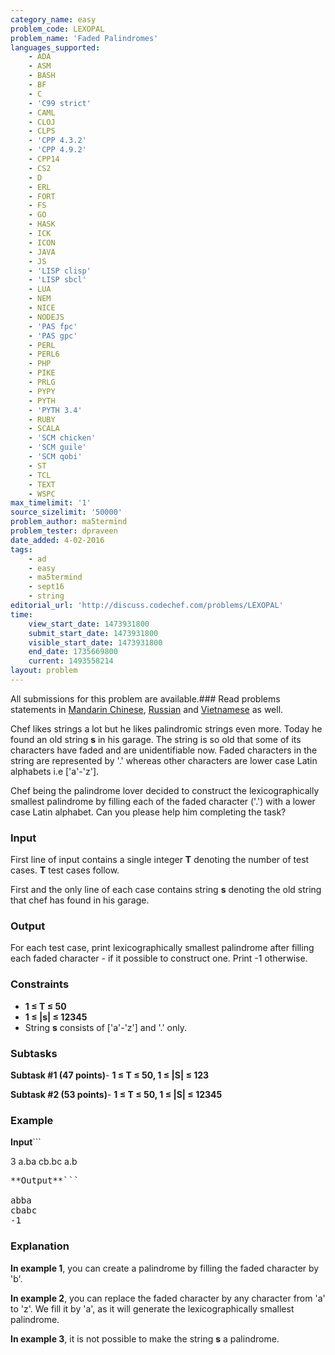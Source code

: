 ```yaml
---
category_name: easy
problem_code: LEXOPAL
problem_name: 'Faded Palindromes'
languages_supported:
    - ADA
    - ASM
    - BASH
    - BF
    - C
    - 'C99 strict'
    - CAML
    - CLOJ
    - CLPS
    - 'CPP 4.3.2'
    - 'CPP 4.9.2'
    - CPP14
    - CS2
    - D
    - ERL
    - FORT
    - FS
    - GO
    - HASK
    - ICK
    - ICON
    - JAVA
    - JS
    - 'LISP clisp'
    - 'LISP sbcl'
    - LUA
    - NEM
    - NICE
    - NODEJS
    - 'PAS fpc'
    - 'PAS gpc'
    - PERL
    - PERL6
    - PHP
    - PIKE
    - PRLG
    - PYPY
    - PYTH
    - 'PYTH 3.4'
    - RUBY
    - SCALA
    - 'SCM chicken'
    - 'SCM guile'
    - 'SCM qobi'
    - ST
    - TCL
    - TEXT
    - WSPC
max_timelimit: '1'
source_sizelimit: '50000'
problem_author: ma5termind
problem_tester: dpraveen
date_added: 4-02-2016
tags:
    - ad
    - easy
    - ma5termind
    - sept16
    - string
editorial_url: 'http://discuss.codechef.com/problems/LEXOPAL'
time:
    view_start_date: 1473931800
    submit_start_date: 1473931800
    visible_start_date: 1473931800
    end_date: 1735669800
    current: 1493558214
layout: problem
---
```

All submissions for this problem are available.###  Read problems statements in [Mandarin Chinese](http://www.codechef.com/download/translated/SEPT16/mandarin/LEXOPAL.pdf), [Russian](http://www.codechef.com/download/translated/SEPT16/russian/LEXOPAL.pdf) and [Vietnamese](http://www.codechef.com/download/translated/SEPT16/vietnamese/LEXOPAL.pdf) as well.

Chef likes strings a lot but he likes palindromic strings even more. Today he found an old string **s** in his garage. The string is so old that some of its characters have faded and are unidentifiable now. Faded characters in the string are represented by '.' whereas other characters are lower case Latin alphabets i.e \['a'-'z'\].

Chef being the palindrome lover decided to construct the lexicographically smallest palindrome by filling each of the faded character ('.') with a lower case Latin alphabet. Can you please help him completing the task?

### Input

First line of input contains a single integer **T** denoting the number of test cases. **T** test cases follow.

First and the only line of each case contains string **s** denoting the old string that chef has found in his garage.

### Output

For each test case, print lexicographically smallest palindrome after filling each faded character - if it possible to construct one. Print -1 otherwise.

### Constraints

- **1 ≤ T ≤ 50**
- **1 ≤ |s| ≤ 12345**
- String **s** consists of \['a'-'z'\] and '.' only.

### Subtasks

**Subtask #1 (47 points)**- **1 ≤ T ≤ 50, 1 ≤ |S| ≤ 123**

**Subtask #2 (53 points)**- **1 ≤ T ≤ 50, 1 ≤ |S| ≤ 12345**

### Example

**Input**```

3
a.ba
cb.bc
a.b

<pre>
**Output**```

abba
cbabc
-1
</pre>
### Explanation

**In example 1**, you can create a palindrome by filling the faded character by 'b'.

**In example 2**, you can replace the faded character by any character from 'a' to 'z'. We fill it by 'a', as it will generate the lexicographically smallest palindrome.

**In example 3**, it is not possible to make the string **s** a palindrome.
